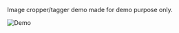 Image cropper/tagger demo made for demo purpose only.

![Demo](http://amitpatil.me/demos/github/cropper.gif)
